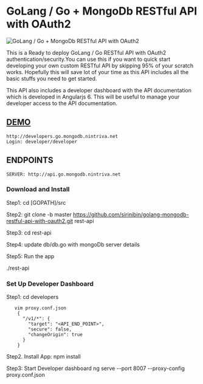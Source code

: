 # GoLang / Go + MongoDb  RESTful API with OAuth2

![GoLang / Go + MongoDb  RESTful API with OAuth2](https://cdn.pbrd.co/images/HLimzk1.png)

This is a Ready to deploy GoLang / Go RESTful API with OAuth2 authentication/security.You can use this if you want to quick start developing your own custom RESTful API by skipping 95% of your scratch works.
Hopefully this will save lot of your time as this API includes all the basic stuffs you need to get started.

This API also includes a developer dashboard with the API documentation which is developed in Angularjs 6. This will be useful to manage your developer access to the API documentation.

[DEMO](http://developers.go.mongodb.nintriva.net)
-------------------
```
http://developers.go.mongodb.nintriva.net
Login: developer/developer
```
ENDPOINTS
-------------------
```
SERVER: http://api.go.mongodb.nintriva.net
```


### Download and Install 

Step1: cd [GOPATH]/src

Step2:
git clone -b master https://github.com/sirinibin/golang-mongodb-restful-api-with-oauth2.git rest-api


Step3: cd rest-api


Step4: update db/db.go with mongoDb server details


Step5: Run the app

./rest-api

### Set Up Developer Dashboard
Step1: cd developers


       vim proxy.conf.json
        {
          "/v1/*": {
            "target": "<API_END_POINT>",
            "secure": false,
            "changeOrigin": true
          }
        }


Step2. Install App:
       npm install


Step3: Start Developer dashboard
       ng serve --port 8007  --proxy-config proxy.conf.json